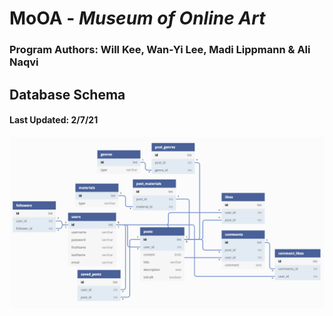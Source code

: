 # MoOA - *Museum of Online Art*

### **Program Authors:** Will Kee, Wan-Yi Lee, Madi Lippmann & Ali Naqvi



## Database Schema
#### Last Updated: 2/7/21

![database-schema](/assets/readme_images/database-schema-feb7.png)
